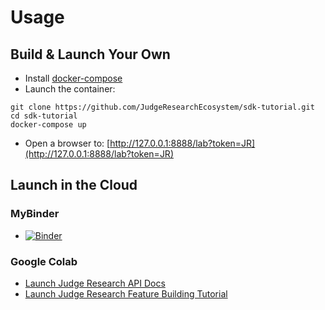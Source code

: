 # Usage

## Build & Launch Your Own

- Install [docker-compose](https://docs.docker.com/compose/install/)
- Launch the container:
```
git clone https://github.com/JudgeResearchEcosystem/sdk-tutorial.git
cd sdk-tutorial
docker-compose up
```
- Open a browser to: [http://127.0.0.1:8888/lab?token=JR](http://127.0.0.1:8888/lab?token=JR)

## Launch in the Cloud

### MyBinder

- [![Binder](https://mybinder.org/badge_logo.svg)](https://mybinder.org/v2/gh/JudgeResearchEcosystem/sdk-tutorial/main?labpath=JudgeResearchNotebooks%2FFeature_Tutorial.ipynb)
### Google Colab

- [Launch Judge Research API Docs](https://colab.research.google.com/github/JudgeResearchEcosystem/sdk-tutorial/blob/main/JudgeResearchNotebooks/JR-API-Documentation.ipynb)
- [Launch Judge Research Feature Building Tutorial](https://colab.research.google.com/github/JudgeResearchEcosystem/sdk-tutorial/blob/main/JudgeResearchNotebooks/Feature_Tutorial.ipynb)
